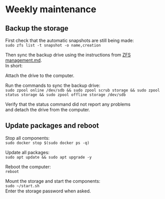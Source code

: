 # Weekly maintenance

## Backup the storage
First check that the automatic snapshots are still being made:\
`sudo zfs list -t snapshot -o name,creation`


Then sync the backup drive using the instructions from [ZFS management.md](<./ZFS management.md>).\
In short:

Attach the drive to the computer.

Run the commands to sync the backup drive:\
`sudo zpool online /dev/sdb && sudo zpool scrub storage && sudo zpool status storage && sudo zpool offline storage /dev/sdb`

Verify that the status command did not report any problems\
and detach the drive from the computer.

## Update packages and reboot
Stop all components:\
`sudo docker stop $(sudo docker ps -q)`

Update all packages:\
`sudo apt update && sudo apt upgrade -y`

Reboot the computer:\
`reboot`

Mount the storage and start the components:\
`sudo ~/start.sh`\
Enter the storage password when asked.